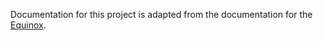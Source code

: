 Documentation for this project is adapted from the documentation for the [Equinox](https://docs.kidger.site/equinox/). 
